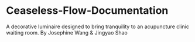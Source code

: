 # Ceaseless-Flow-Documentation
A decorative luminaire designed to bring tranquility to an acupuncture clinic waiting room. By Josephine Wang &amp; Jingyao Shao
